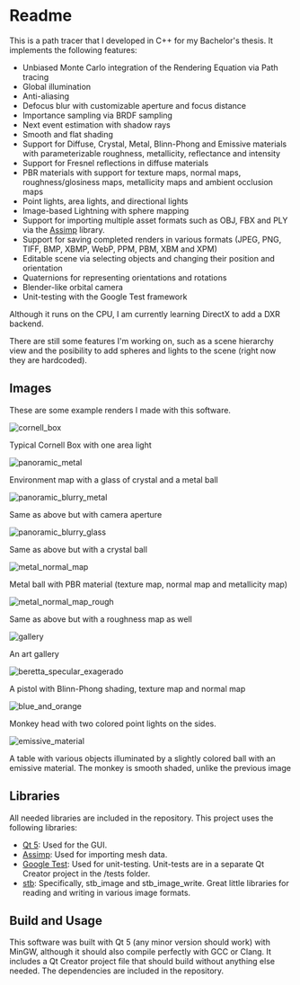 # Readme

This is a path tracer that I developed in C++ for my Bachelor's thesis. It implements the following features:
- Unbiased Monte Carlo integration of the Rendering Equation via Path tracing
- Global illumination
- Anti-aliasing
- Defocus blur with customizable aperture and focus distance
- Importance sampling via BRDF sampling
- Next event estimation with shadow rays
- Smooth and flat shading
- Support for Diffuse, Crystal, Metal, Blinn-Phong and Emissive materials with parameterizable roughness, metallicity, reflectance and intensity
- Support for Fresnel reflections in diffuse materials
- PBR materials with support for texture maps, normal maps, roughness/glosiness maps, metallicity maps and ambient occlusion maps
- Point lights, area lights, and directional lights
- Image-based Lightning with sphere mapping
- Support for importing multiple asset formats such as OBJ, FBX and PLY via the [Assimp](http://assimp.org/) library.
- Support for saving completed renders in various formats (JPEG, PNG, TIFF, BMP, XBMP, WebP, PPM, PBM, XBM and XPM)
- Editable scene via selecting objects and changing their position and orientation
- Quaternions for representing orientations and rotations
- Blender-like orbital camera
- Unit-testing with the Google Test framework

Although it runs on the CPU, I am currently learning DirectX to add a DXR backend.

There are still some features I'm working on, such as a scene hierarchy view and the posibility to add spheres and lights to the scene (right now they are hardcoded).

## Images

These are some example renders I made with this software.

![cornell_box](/renders/cornell_box.png)

Typical Cornell Box with one area light

![panoramic_metal](/renders/panoramic_metal.png)

Environment map with a glass of crystal and a metal ball

![panoramic_blurry_metal](/renders/panoramic_blurry_metal.png)

Same as above but with camera aperture

![panoramic_blurry_glass](/renders/panoramic_blurry_glass.png)

Same as above but with a crystal ball

![metal_normal_map](/renders/metal_normal_map.png)

Metal ball with PBR material (texture map, normal map and metallicity map)

![metal_normal_map_rough](/renders/metal_normal_map_rough.png)

Same as above but with a roughness map as well

![gallery](/renders/gallery.PNG)

An art gallery

![beretta_specular_exagerado](/renders/beretta_specular_exagerado.PNG)

A pistol with Blinn-Phong shading, texture map and normal map

![blue_and_orange](/renders/blue_and_orange.PNG)

Monkey head with two colored point lights on the sides.

![emissive_material](/renders/emissive_material.png)

A table with various objects illuminated by a slightly colored ball with an emissive material.
The monkey is smooth shaded, unlike the previous image

## Libraries

All needed libraries are included in the repository. This project uses the following libraries:
- [Qt 5](https://www.qt.io/): Used for the GUI.
- [Assimp](http://assimp.org/): Used for importing mesh data.
- [Google Test](https://github.com/google/googletest): Used for unit-testing. Unit-tests are in a separate Qt Creator project in the /tests folder.
- [stb](https://github.com/nothings/stb): Specifically, stb_image and stb_image_write. Great little libraries for reading and writing in various image formats. 

## Build and Usage

This software was built with Qt 5 (any minor version should work) with MinGW, although it should also compile perfectly with GCC or Clang. It includes a Qt Creator project file that should build without anything else needed. The dependencies are included in the repository.
